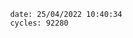 

                date: 25/04/2022 10:40:34
                cycles: 92280

                         